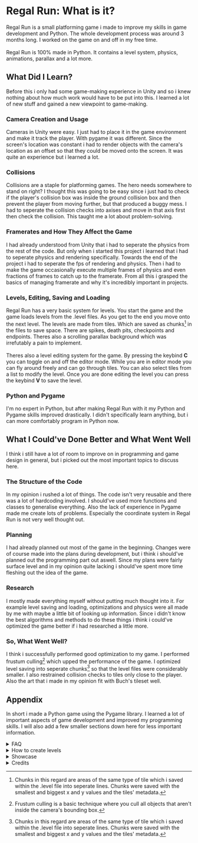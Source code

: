 # Regal Run: What is it?
Regal Run is a small platforming game i made to improve my skills in game development and Python.
The whole development process was around 3 months long. I worked on the game on and off in my free time.\
 \
Regal Run is 100% made in Python. It contains a level system, physics, animations, parallax and a lot more.

## What Did I Learn?
Before this i only had some game-making experience in Unity and so i knew nothing about how much work would have to be put into this.
I learned a lot of new stuff and gained a new viewpoint to game-making.
### Camera Creation and Usage
Cameras in Unity were easy. I just had to place it in the game environment and make it track the player. With pygame it was different.
Since the screen's location was constant i had to render objects with the camera's location as an offset so that they could be moved onto the screen. It was quite an experience but i learned a lot.
### Collisions
Collisions are a staple for platforming games. The hero needs somewhere to stand on right?
I thought this was going to be easy since i just had to check if the player's collision box was inside the ground collision box and then prevent the player from moving further, but that produced a buggy mess.
I had to seperate the collision checks into axises and move in that axis first then check the collision. This taught me a lot about problem-solving.
### Framerates and How They Affect the Game
I had already understood from Unity that i had to seperate the physics from the rest of the code.
But only when i started this project i learned that i had to seperate physics and rendering specifically.
Towards the end of the project i had to seperate the fps of rendering and physics. Then i had to make the game occasionally execute multiple frames of physics and even fractions of frames to catch up to the framerate.
From all this i grasped the basics of managing framerate and why it's incredibly important in projects.
### Levels, Editing, Saving and Loading
Regal Run has a very basic system for levels. You start the game and the game loads levels from the .level files. As you get to the end you move onto the next level. The levels are made from tiles.
Which are saved as chunks[^1] in the files to save space. There are spikes, death pits, checkpoints and endpoints. Theres also a scrolling parallax background which was irrefutably a pain to implement.\
 \
Theres also a level editing system for the game. By pressing the keybind **C** you can toggle on and off the editor mode. While you are in editor mode you can fly around freely and can go through tiles. You can also select tiles from a list to modify the level.
Once you are done editing the level you can press the keybind **V** to save the level.
### Python and Pygame
I'm no expert in Python, but after making Regal Run with it my Python and Pygame skills improved drastically. I didn't specifically learn anything, but i can more comfortably program in Python now.
## What I Could've Done Better and What Went Well
I think i still have a lot of room to improve on in programming and game design in general, but i picked out the most important topics to discuss here.
### The Structure of the Code
In my opinion i rushed a lot of things. The code isn't very reusable and there was a lot of hardcoding involved. I should've used more functions and classes to generalise everything.
Also the lack of experience in Pygame made me create lots of problems. Especially the coordinate system in Regal Run is not very well thought out.
### Planning
I had already planned out most of the game in the beginning. Changes were of course made into the plans during development, but i think i should've planned out the programming part out aswell. Since my plans were fairly surface level and in my opinion quite lacking i should've spent more time fleshing out the idea of the game.
### Research
I mostly made everything myself without putting much thought into it. For example level saving and loading, optimizations and physics were all made by me with maybe a little bit of looking up information. Since i didn't know the best algorithms and methods to do these things i think i could've optimized the game better if i had researched a little more.
### So, What Went Well?
I think i successfully performed good optimization to my game. I performed frustum culling[^2] which upped the performance of the game. I optimized level saving into seperate chunks[^1] so that the level files were considerably smaller. I also restrained collision checks to tiles only close to the player.
Also the art that i made in my opinion fit with Buch's tileset well.
## Appendix
In short i made a Python game using the Pygame library. I learned a lot of important aspects of game development and improved my programming skills.
I will also add a few smaller sections down here for less important information.
<details>
  <summary>FAQ</summary>
  <ul>
    <li>How many levels are there?
      <ul>
        <li>There are 6 levels including the last lobby level in the base game.</li>
      </ul>
    </li>
    <li>Will you be expanding upon the game?
      <ul>
        <li>I don't plan to expand upon the game except maybe a few bug fixes here and there. You are free to make your own levels though.</li>
      </ul>
    </li>
  </ul>
  
</details>

<details>
  <summary>How to create levels</summary>
  <ol>
    <li>Navigate to the levels folder.</li>
    <li>Add a new file called <b>level_number.level</b></li> 
    <li>Then play through all levels until you end up at your newly created level.</li>
    <li>Editor mode can be activated by pressing <b>C</b></li>
    <li>After you are done with the editing of the level press <b>V</b> to save it.</li>
  </ol>
  
</details>

<details>
  <summary>Showcase</summary>
  video coming soon
</details>



<details>
  <summary>Credits</summary>
  <ul>
    <li>Art is from <a href="https://opengameart.org/content/a-platformer-in-the-forest">A platformer in the forest</a> by Buch with a few small additions of my own.</li>
    <li>All the source code is made by me.</li>
  </ul>
</details>

[^1]: Chunks in this regard are areas of the same type of tile which i saved within the .level file into seperate lines. Chunks were saved with the smallest and biggest x and y values and the tiles' metadata.
[^2]: Frustum culling is a basic technique where you cull all objects that aren't inside the camera's bounding box.
